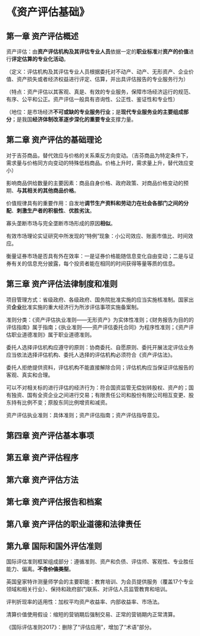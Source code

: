 # 《资产评估基础》

## 第一章 资产评估概述

资产评估：由**资产评估机构及其评估专业人员**依据一定的**职业标准**对**资产的价值**进行**评定估算的专业化活动**。

（定义：评估机构及其评估专业人员根据委托对不动产、动产、无形资产、企业价值、资产损失或者经济权益进行评定、估算，并出具评估报告的专业服务行为）

（特点：资产评估以其客观、真是、有效的专业服务，保障市场经济运行的规范、有序、公平和公正。资产评估一般具有咨询性、公正性、鉴证性和专业性）

（地位：是市场经济**不可或缺的专业服务行业**；是**现代专业服务业的主要组成部分**；是我国**经济体制改革逐步深化的重要专业**支撑力量。

## 第二章 资产评估的基础理论

对于吉芬商品，替代效应与价格的关系乘反方向变动。（吉芬商品为特定条件下，需求量与价格同方向变动的特殊低档商品。价格上升时，需求量上升，替代效应变小）

影响商品供给数量的主要因素：商品自身价格、政府政策、对商品价格变动的预期、**与其相关的其他商品价格**。

价值规律具有的重要作用：自发地**调节生产资料和劳动力在社会各部门之间的分配**、**刺激生产者的积极性**、**优胜劣汰**。

寡头垄断市场与完全垄断市场形成的原因**相似**。

有效市场理论实证研究中所发现的“特例”现象：小公司效应、账面市值比、时间效应。

衡量证券市场是否具有外在效率：一是证券价格能随信息变化自由变动；二是与证券有关的信息充分披露，每个投资者能在相同的时间获得等量等质的信息。

## 第三章 资产评估法律制度和准则

项目管理方式：省级政府、各级政府、国务院批准实施的应当实施核准制。国家出资**企业**批准实施的重大经济行为所涉评估事项实施备案制。

准则分类：《资产评估执业准则——无形资产》为实体性准则；《财务报告为目的的评估指南》属于指南；《执业准则——资产评估委托合同》为程序性准则；《资产评估职业道德准则》属于职业道德准则。

委托人选择评估机构应遵守的原则：协商委托、自愿原则、委托开展法定评估业务应当依法选择评估机构、委托人选择的评估机构必须符合《资产评估法》。

委托人拒绝提供资料，评估机构不能直接解除合同；评估机构应当保证评估报告的客观、真实和合理。

可以不对相关标的进行评估的经济行为：符合国资监管无偿划转股权、资产的；国有独资、国有全资企业之间进行交易；有限责任公司和股份有限公司相互变更、股东持有比例不变；原股东同比例增资和减资。

资产评估执业准则：具体准则；资产评估指南；资产评估指导意见。

## 第四章 资产评估基本事项

## 第五章 资产评估程序

## 第六章 资产评估方法

## 第七章 资产评估报告和档案

## 第八章 资产评估的职业道德和法律责任

## 第九章 国际和国外评估准则

国际评估准则框架组成部分：遵循准则、资产和负债、评估师、客观性、专业胜任能力、偏离。~~**不含价值类型**~~。

英国皇家特许测量师学会的主要职能：教育培训、为会员提供服务（覆盖17个专业领域和相关行业）、保持和政府部门联系、对评估人员监管教育和培训。

评判折现率的适用性：加权平均资产收益率、内部收益率、市场法。

清算价值使用假设：缩短的营销期后强制交易、正常的营销期内正常清算。

《国际评估准则2017》：删除了“评估应用”，增加了“术语”部分。
